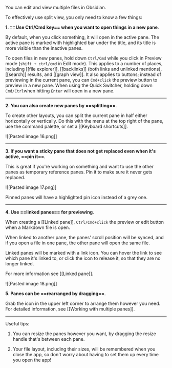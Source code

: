 You can edit and view multiple files in Obsidian.

To effectively use split view, you only need to know a few things:

**1. ==Use Ctrl/Cmd key== when you want to open things in a new pane**.

By default, when you click something, it will open in the active pane. The active pane is marked with highlighted bar under the title, and its title is more visible than the inactive panes.

To open files in new panes, hold down `Ctrl/Cmd` while you click in Preview mode (`shift + ctrl/cmd` in Edit mode). This applies to a number of places, including [[file explorer]], [[backlinks]] (both links and unlinked mentions), [[search]] results, and [[graph view]]. It also applies to buttons; instead of previewing in the current pane, you can `Cmd+click` the preview button to preview in a new pane. When using the Quick Switcher, holding down `Cmd/Ctrl`when hitting `Enter` will open in a new pane. 

---

**2. You can also create new panes by ==splitting==**.

To create other layouts, you can split the current pane in half either horizontally or vertically. Do this with the menu at the top right of the pane, use the command palette, or set a [[Keyboard shortcuts]].

![[Pasted image 16.png]]

---

**3. If you want a sticky pane that does not get replaced even when it's active, ==pin it==**.

This is great if you're working on something and want to use the other panes as temporary reference panes. Pin it to make sure it never gets replaced.

![[Pasted image 17.png]]

Pinned panes will have a highlighted pin icon instead of a grey one.

---

**4. Use ==linked panes== for previewing**.

When creating a [[Linked pane]], `Ctrl/Cmd+click` the preview or edit button when a Markdown file is open.

When linked to another pane, the panes' scroll position will be synced, and if you open a file in one pane, the other pane will open the same file.

Linked panes will be marked with a link icon. You can hover the link to see which pane it's linked to, or click the icon to release it, so that they are no longer linked.

For more information see [[Linked pane]].

![[Pasted image 18.png]]

**5. Panes can be ==rearranged by dragging==**.

Grab the icon in the upper left corner to arrange them however you need. For detailed information, see [[Working with multiple panes]].

---

Useful tips:

1. You can resize the panes however you want, by dragging the resize handle that's between each pane.

2. Your file layout, including their sizes, will be remembered when you close the app, so don't worry about having to set them up every time you open the app!
